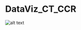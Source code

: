 # DataViz_CT_CCR


![alt text](https://github.com/hbiom/DataViz_CT_CCR/img/plot_image.png?raw=true)
